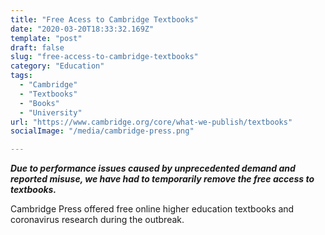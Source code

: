 ```yaml
---
title: "Free Acess to Cambridge Textbooks"
date: "2020-03-20T18:33:32.169Z"
template: "post"
draft: false
slug: "free-access-to-cambridge-textbooks"
category: "Education"
tags:
  - "Cambridge"
  - "Textbooks"
  - "Books"
  - "University"
url: "https://www.cambridge.org/core/what-we-publish/textbooks"
socialImage: "/media/cambridge-press.png"

---
```

**_Due to performance issues caused by unprecedented demand and reported misuse, we have had to temporarily remove the free access to textbooks._**

Cambridge Press offered free online higher education textbooks and coronavirus research during the outbreak.